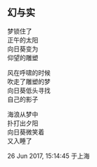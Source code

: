 ## 幻与实

梦锁住了<br>
正午的太阳<br>
向日葵变为<br>
仰望的雕塑<br>

风在呼啸的时候<br>
吹走了雕塑的梦<br>
向日葵低头寻找<br>
自己的影子<br>

海浪从梦中<br>
扑打出夕阳<br>
向日葵微笑着<br>
又入睡了<br>

26 Jun 2017, 15:14:45 于上海
